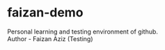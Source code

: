 # faizan-demo
Personal learning and testing environment of github.<br>
Author - Faizan Aziz (Testing)
